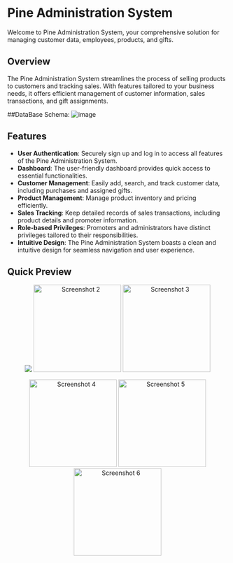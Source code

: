 # Pine Administration System

Welcome to Pine Administration System, your comprehensive solution for managing customer data, employees, products, and gifts.

## Overview

The Pine Administration System streamlines the process of selling products to customers and tracking sales. With features tailored to your business needs, it offers efficient management of customer information, sales transactions, and gift assignments.

##DataBase Schema:
![image](https://github.com/ZaidZitawi/Pine-Administration-System/assets/111902956/88d75338-66c9-4520-aaaf-12bafabf6b55)

## Features

- **User Authentication**: Securely sign up and log in to access all features of the Pine Administration System.
- **Dashboard**: The user-friendly dashboard provides quick access to essential functionalities.
- **Customer Management**: Easily add, search, and track customer data, including purchases and assigned gifts.
- **Product Management**: Manage product inventory and pricing efficiently.
- **Sales Tracking**: Keep detailed records of sales transactions, including product details and promoter information.
- **Role-based Privileges**: Promoters and administrators have distinct privileges tailored to their responsibilities.
- **Intuitive Design**: The Pine Administration System boasts a clean and intuitive design for seamless navigation and user experience.

## Quick Preview
<p align="center">
  <img src="https://github.com/ZaidZitawi/Pine-Administration-System/assets/111902956/5d3eab92-57db-4611-8a25-83522c4ef244">
  <img src="https://example.com/pine_system/screenshot2.png" width="200" alt="Screenshot 2">
  <img src="https://example.com/pine_system/screenshot3.png" width="200" alt="Screenshot 3">
</p>

<p align="center">
  <img src="https://example.com/pine_system/screenshot4.png" width="200" alt="Screenshot 4">
  <img src="https://example.com/pine_system/screenshot5.png" width="200" alt="Screenshot 5">
  <img src="https://example.com/pine_system/screenshot6.png" width="200" alt="Screenshot 6">
</p>
